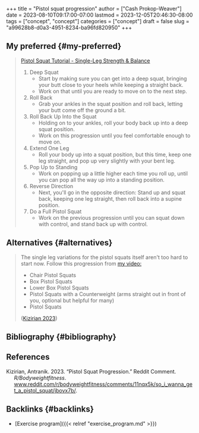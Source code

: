 +++
title = "Pistol squat progression"
author = ["Cash Prokop-Weaver"]
date = 2023-08-10T09:17:00-07:00
lastmod = 2023-12-05T20:46:30-08:00
tags = ["concept", "concept"]
categories = ["concept"]
draft = false
slug = "a99628b8-d0a3-4951-8234-ba96fd820950"
+++

## My preferred {#my-preferred}

> [Pistol Squat Tutorial - Single-Leg Strength &amp; Balance](https://youtube.com/watch?v=Yi0XP1ty4C0)
>
> 1.  Deep Squat
>     -   Start by making sure you can get into a deep squat, bringing your butt close to your heels while keeping a straight back.
>     -   Work on that until you are ready to move on to the next step.
> 2.  Roll Back
>     -   Grab your ankles in the squat position and roll back, letting your butt come off the ground a bit.
> 3.  Roll Back Up Into the Squat
>     -   Holding on to your ankles, roll your body back up into a deep squat position.
>     -   Work on this progression until you feel comfortable enough to move on.
> 4.  Extend One Leg
>     -   Roll your body up into a squat position, but this time, keep one leg straight, and pop up very slightly with your bent leg.
> 5.  Pop Up to Standing
>     -   Work on popping up a little higher each time you roll up, until you can pop all the way up into a standing position.
> 6.  Reverse Direction
>     -   Next, you'll go in the opposite direction: Stand up and squat back, keeping one leg straight, then roll back into a supine position.
> 7.  Do a Full Pistol Squat
>     -   Work on the previous progression until you can squat down with control, and stand back up with control.


## Alternatives {#alternatives}

> The single leg variations for the pistol squats itself aren't too hard to start now. Follow this progression from [my video:](https://www.youtube.com/watch?v=t7Oj8-8Htyw)
>
> -   Chair Pistol Squats
> -   Box Pistol Squats
> -   Lower Box Pistol Squats
> -   Pistol Squats with a Counterweight (arms straight out in front of you, optional but helpful for many)
> -   Pistol Squats
>
> (<a href="#citeproc_bib_item_1">Kizirian 2023</a>)


## Bibliography {#bibliography}

## References

<style>.csl-entry{text-indent: -1.5em; margin-left: 1.5em;}</style><div class="csl-bib-body">
  <div class="csl-entry"><a id="citeproc_bib_item_1"></a>Kizirian, Antranik. 2023. “Pistol Squat Progression.” Reddit Comment. <i>R/Bodyweightfitness</i>. <a href="www.reddit.com/r/bodyweightfitness/comments/11nqx5k/so_i_wanna_get_a_pistol_squat/jbovx7b/">www.reddit.com/r/bodyweightfitness/comments/11nqx5k/so_i_wanna_get_a_pistol_squat/jbovx7b/</a>.</div>
</div>


## Backlinks {#backlinks}

-   [Exercise program]({{< relref "exercise_program.md" >}})
